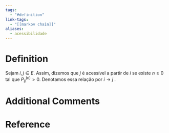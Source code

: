 ```yaml
---
tags:
  - "#definition"
link-tags:
  - "[[markov chain]]"
aliases:
  - acessibilidade
---
```

# Definition 
Sejam $i,j \in E$. Assim, dizemos que $j$ é acessível a partir de $i$ se existe $n \geq 0$ tal que $P_{ij}^{(n)} > 0$. Denotamos essa relação por $i \rightarrow j$ .

# Additional Comments


# Reference




